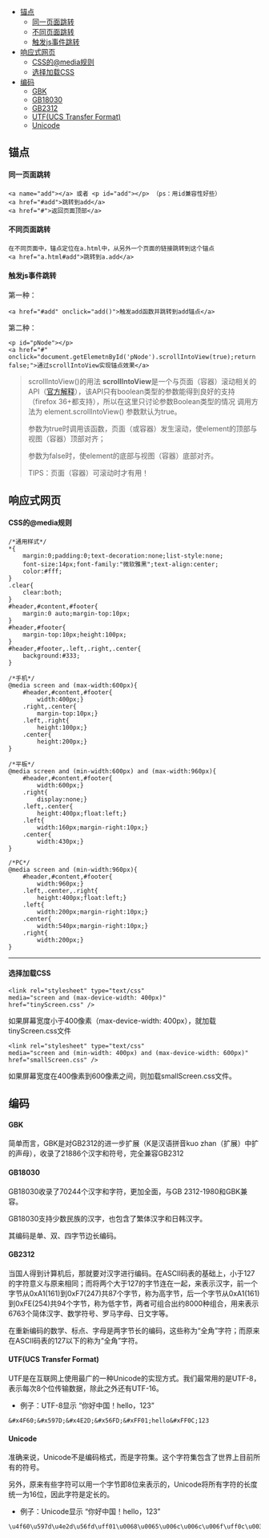 <head>
	<script type="text/javascript">
	(function() {
		var link = document.createElement('link');
		link.type = 'image/x-icon';
		link.rel = 'shortcut icon';
		link.href = '../../h.ico';
		document.getElementsByTagName('head')[0].appendChild(link);
	}());
	</script>
	<link rel="stylesheet" type="text/css" href="../style.css">
</head>


- [锚点](#锚点)
	- [同一页面跳转](#同一页面跳转)
	- [不同页面跳转](#不同页面跳转)
	- [触发js事件跳转](#触发js事件跳转)
- [响应式网页](#响应式网页)
	- [CSS的@media规则](#css的media规则)
	- [选择加载CSS](#选择加载css)
- [编码](#编码)
  - [GBK](#gbk)
  - [GB18030](#gb18030)
  - [GB2312](#gb2312)
  - [UTF(UCS Transfer Format)](#utfucs-transfer-format)
  - [Unicode](#unicode)



## 锚点



#### **同一页面跳转**

```
<a name="add"></a> 或者 <p id="add"></p> （ps：用id兼容性好些）
<a href="#add">跳转到add</a>
<a href="#">返回页面顶部</a>
```

#### **不同页面跳转**

```
在不同页面中，锚点定位在a.html中，从另外一个页面的链接跳转到这个锚点
<a href="a.html#add">跳转到a.add</a>
```

#### **触发js事件跳转**

第一种：

```
<a href="#add" onclick="add()">触发add函数并跳转到add锚点</a>
```

第二种：

```
<p id="pNode"></p> 
<a href="#" onclick="document.getElemetnById('pNode').scrollIntoView(true);return false;">通过scrollIntoView实现锚点效果</a>
```

> scrollIntoView()的用法
>  **scrollIntoView**是一个与页面（容器）滚动相关的API（[官方解释](https://drafts.csswg.org/cssom-view/#dom-element-scrollintoview)），该API只有boolean类型的参数能得到良好的支持（firefox 36+都支持），所以在这里只讨论参数Boolean类型的情况
>  调用方法为 element.scrollIntoView() 参数默认为true。
>
> 参数为true时调用该函数，页面（或容器）发生滚动，使element的顶部与视图（容器）顶部对齐；
>
> 参数为false时，使element的底部与视图（容器）底部对齐。
>
> TIPS：页面（容器）可滚动时才有用！



## 响应式网页



#### **CSS的@media规则**

```
/*通用样式*/
*{
	margin:0;padding:0;text-decoration:none;list-style:none;
	font-size:14px;font-family:"微软雅黑";text-align:center;
	color:#fff;
}
.clear{
	clear:both;
}
#header,#content,#footer{
	margin:0 auto;margin-top:10px;
}  
#header,#footer{
	margin-top:10px;height:100px;
}
#header,#footer,.left,.right,.center{
	background:#333;
}

/*手机*/
@media screen and (max-width:600px){
	#header,#content,#footer{
		width:400px;}
	.right,.center{
		margin-top:10px;}
	.left,.right{
		height:100px;}
	.center{
		height:200px;}
}

/*平板*/
@media screen and (min-width:600px) and (max-width:960px){
	#header,#content,#footer{
		width:600px;}
	.right{
		display:none;}
	.left,.center{
		height:400px;float:left;}
	.left{
		width:160px;margin-right:10px;}
	.center{
		width:430px;}
}

/*PC*/
@media screen and (min-width:960px){
	#header,#content,#footer{
		width:960px;}
	.left,.center,.right{
		height:400px;float:left;}
	.left{
		width:200px;margin-right:10px;}
	.center{
		width:540px;margin-right:10px;}
	.right{
		width:200px;} 
}
```



------



#### **选择加载CSS**

```
<link rel="stylesheet" type="text/css"
media="screen and (max-device-width: 400px)"
href="tinyScreen.css" />
```

如果屏幕宽度小于400像素（max-device-width: 400px），就加载tinyScreen.css文件

```
<link rel="stylesheet" type="text/css"
media="screen and (min-width: 400px) and (max-device-width: 600px)"
href="smallScreen.css" />
```

如果屏幕宽度在400像素到600像素之间，则加载smallScreen.css文件。


<div id="toTop">
  <a href="#" class="ryi-angle-up"></a>
</div>



## 编码

#### **GBK**

简单而言，GBK是对GB2312的进一步扩展（K是汉语拼音kuo zhan（扩展）中扩的声母），收录了21886个汉字和符号，完全兼容GB2312

#### **GB18030**

GB18030收录了70244个汉字和字符，更加全面，与GB 2312-1980和GBK兼容。

GB18030支持少数民族的汉字，也包含了繁体汉字和日韩汉字。

其编码是单、双、四字节边长编码。

#### **GB2312**

当国人得到计算机后，那就要对汉字进行编码。在ASCII码表的基础上，小于127的字符意义与原来相同；而将两个大于127的字节连在一起，来表示汉字，前一个字节从0xA1(161)到0xF7(247)共87个字节，称为高字节，后一个字节从0xA1(161)到0xFE(254)共94个字节，称为低字节，两者可组合出约8000种组合，用来表示6763个简体汉字、数学符号、罗马字母、日文字等。

在重新编码的数学、标点、字母是两字节长的编码，这些称为“全角”字符；而原来在ASCII码表的127以下的称为“全角”字符。

#### **UTF(UCS Transfer Format)**

UTF是在互联网上使用最广的一种Unicode的实现方式。我们最常用的是UTF-8，表示每次8个位传输数据，除此之外还有UTF-16。

- 例子：UTF-8显示 “你好中国！hello，123”

```
&#x4F60;&#x597D;&#x4E2D;&#x56FD;&#xFF01;hello&#xFF0C;123
```

#### **Unicode**

准确来说，Unicode不是编码格式，而是字符集。这个字符集包含了世界上目前所有的符号。

另外，原来有些字符可以用一个字节即8位来表示的，Unicode将所有字符的长度统一为16位，因此字符是定长的。

- 例子：Unicode显示 “你好中国！hello，123”

```
\u4f60\u597d\u4e2d\u56fd\uff01\u0068\u0065\u006c\u006c\u006f\uff0c\u0031\u0032\u0033
```

